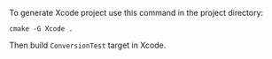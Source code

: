 To generate Xcode project use this command in the project directory:

`cmake -G Xcode .`

Then build `ConversionTest` target in Xcode.
